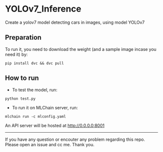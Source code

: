 # YOLOv7_Inference
Create a yolov7 model detecting cars in images, using model YOLOv7

## Preparation
To run it, you need to download the weight (and a sample image incase you need it) by:
``` 
pip install dvc && dvc pull
```

## How to run
- To test the model, run:
``` 
python test.py
```

- To run it on MLChain server, run:
``` 
mlchain run -c mlconfig.yaml 
```
An API server will be hosted at http://0.0.0.0:8001

---
If you have any question or encouter any problem regarding this repo. Please open an issue and cc me. Thank you.

